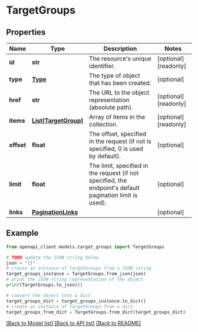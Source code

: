 # TargetGroups


## Properties

Name | Type | Description | Notes
------------ | ------------- | ------------- | -------------
**id** | **str** | The resource&#39;s unique identifier. | [optional] [readonly] 
**type** | [**Type**](Type.md) | The type of object that has been created. | [optional] 
**href** | **str** | The URL to the object representation (absolute path). | [optional] [readonly] 
**items** | [**List[TargetGroup]**](TargetGroup.md) | Array of items in the collection. | [optional] [readonly] 
**offset** | **float** | The offset, specified in the request (if not is specified, 0 is used by default). | [optional] 
**limit** | **float** | The limit, specified in the request (if not specified, the endpoint&#39;s default pagination limit is used). | [optional] 
**links** | [**PaginationLinks**](PaginationLinks.md) |  | [optional] 

## Example

```python
from openapi_client.models.target_groups import TargetGroups

# TODO update the JSON string below
json = "{}"
# create an instance of TargetGroups from a JSON string
target_groups_instance = TargetGroups.from_json(json)
# print the JSON string representation of the object
print(TargetGroups.to_json())

# convert the object into a dict
target_groups_dict = target_groups_instance.to_dict()
# create an instance of TargetGroups from a dict
target_groups_from_dict = TargetGroups.from_dict(target_groups_dict)
```
[[Back to Model list]](../README.md#documentation-for-models) [[Back to API list]](../README.md#documentation-for-api-endpoints) [[Back to README]](../README.md)


